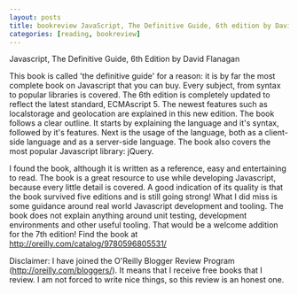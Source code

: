 ```yaml
---
layout: posts
title: bookreview JavaScript, The Definitive Guide, 6th edition by David Flanagan
categories: [reading, bookreview]
---
```

Javascript, The Definitive Guide, 6th Edition by David Flanagan

This book is called 'the definitive guide' for a reason: it is by far the most complete book on Javascript that you can buy. Every subject, from syntax to popular libraries is covered. The 6th edition is completely updated to reflect the latest standard, ECMAscript 5. The newest features such as localstorage and geolocation are explained in this new edition. The book follows a clear outline. It starts by explaining the language and it's syntax, followed by it's features. Next is the usage of the language, both as a client-side language and as a server-side language. The book also covers the most popular Javascript library: jQuery.

I found the book, although it is written as a reference, easy and entertaining to read. The book is a great resource to use while developing Javascript, because every little detail is covered. A good indication of its quality is that the book survived five editions and is still going strong! What I did miss is some guidance around real world Javascript development and tooling. The book does not explain anything around unit testing, development environments and other useful tooling. That would be a welcome addition for the 7th edition!
Find the book at http://oreilly.com/catalog/9780596805531/

Disclaimer: I have joined the O'Reilly Blogger Review Program (http://oreilly.com/bloggers/). It means that I receive free books that I review. I am not forced to write nice things, so this review is an honest one.
